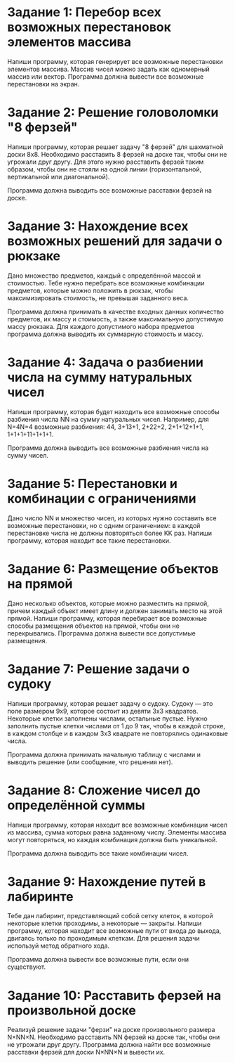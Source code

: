 # Задание 1: Перебор всех возможных перестановок элементов массива

Напиши программу, которая генерирует все возможные перестановки элементов массива. Массив чисел можно задать как одномерный массив или вектор. Программа должна вывести все возможные перестановки на экран.

# Задание 2: Решение головоломки "8 ферзей"

Напиши программу, которая решает задачу "8 ферзей" для шахматной доски 8x8. Необходимо расставить 8 ферзей на доске так, чтобы они не угрожали друг другу. Для этого нужно расставить ферзей таким образом, чтобы они не стояли на одной линии (горизонтальной, вертикальной или диагональной).

Программа должна выводить все возможные расставки ферзей на доске.

# Задание 3: Нахождение всех возможных решений для задачи о рюкзаке

Дано множество предметов, каждый с определённой массой и стоимостью. Тебе нужно перебрать все возможные комбинации предметов, которые можно положить в рюкзак, чтобы максимизировать стоимость, не превышая заданного веса.

Программа должна принимать в качестве входных данных количество предметов, их массу и стоимость, а также максимальную допустимую массу рюкзака. Для каждого допустимого набора предметов программа должна выводить их суммарную стоимость и массу.

# Задание 4: Задача о разбиении числа на сумму натуральных чисел

Напиши программу, которая будет находить все возможные способы разбиения числа NN на сумму натуральных чисел. Например, для N=4N=4 возможные разбиения: 44, 3+13+1, 2+22+2, 2+1+12+1+1, 1+1+1+11+1+1+1.

Программа должна выводить все возможные разбиения числа на сумму чисел.

# Задание 5: Перестановки и комбинации с ограничениями

Дано число NN и множество чисел, из которых нужно составить все возможные перестановки, но с одним ограничением: в каждой перестановке числа не должны повторяться более KK раз. Напиши программу, которая находит все такие перестановки.

# Задание 6: Размещение объектов на прямой

Дано несколько объектов, которые можно разместить на прямой, причем каждый объект имеет длину и должен занимать место на этой прямой. Напиши программу, которая перебирает все возможные способы размещения объектов на прямой, чтобы они не перекрывались. Программа должна вывести все допустимые размещения.

# Задание 7: Решение задачи о судоку

Напиши программу, которая решает задачу о судоку. Судоку — это поле размером 9x9, которое состоит из девяти 3x3 квадратов. Некоторые клетки заполнены числами, остальные пустые. Нужно заполнить пустые клетки числами от 1 до 9 так, чтобы в каждой строке, в каждом столбце и в каждом 3x3 квадрате не повторялись одинаковые числа.

Программа должна принимать начальную таблицу с числами и выводить решение (или сообщение, что решения нет).

# Задание 8: Сложение чисел до определённой суммы

Напиши программу, которая находит все возможные комбинации чисел из массива, сумма которых равна заданному числу. Элементы массива могут повторяться, но каждая комбинация должна быть уникальной.

Программа должна выводить все такие комбинации чисел.

# Задание 9: Нахождение путей в лабиринте

Тебе дан лабиринт, представляющий собой сетку клеток, в которой некоторые клетки проходимы, а некоторые — закрыты. Напиши программу, которая находит все возможные пути от входа до выхода, двигаясь только по проходимым клеткам. Для решения задачи используй метод обратного хода.

Программа должна вывести все возможные пути, если они существуют.

# Задание 10: Расставить ферзей на произвольной доске

Реализуй решение задачи "ферзи" на доске произвольного размера N×NN×N. Необходимо расставить NN ферзей на доске так, чтобы они не угрожали друг другу. Программа должна найти все возможные расставки ферзей для доски N×NN×N и вывести их.